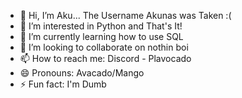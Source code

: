 - 👋 Hi, I’m Aku... The Username Akunas was Taken :(
- 👀 I’m interested in Python and That's It!
- 🌱 I’m currently learning how to use SQL
- 💞️ I’m looking to collaborate on nothin boi
- 📫 How to reach me: Discord - Plavocado 
- 😄 Pronouns: Avacado/Mango
- ⚡ Fun fact: I'm Dumb

<!---
ItzHseni/ItzHseni is a ✨ special ✨ repository because its `README.md` (this file) appears on your GitHub profile.
You can click the Preview link to take a look at your changes.
--->
